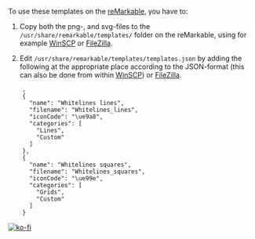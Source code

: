 To use these templates on the [reMarkable](https://remarkable.com/), you have to:

1. Copy both the png-, and svg-files to the `/usr/share/remarkable/templates/` folder on the reMarkable, using for example [WinSCP](https://winscp.net/) or [FileZilla](https://filezilla-project.org/).

2. Edit `/usr/share/remarkable/templates/templates.json` by adding the following at the appropriate place according to the JSON-format (this can also be done from within [WinSCP](https://winscp.net/)) or [FileZilla](https://filezilla-project.org/).
```
    ,
    {
      "name": "Whitelines lines",
      "filename": "Whitelines_lines",
      "iconCode": "\ue9a8",
      "categories": [
        "Lines",
        "Custom"
      ]
    },
    {
      "name": "Whitelines squares",
      "filename": "Whitelines_squares",
      "iconCode": "\ue99e",
      "categories": [
        "Grids",
        "Custom"
      ]
    }
```

[![ko-fi](https://ko-fi.com/img/githubbutton_sm.svg)](https://ko-fi.com/K3K14JEJS)
